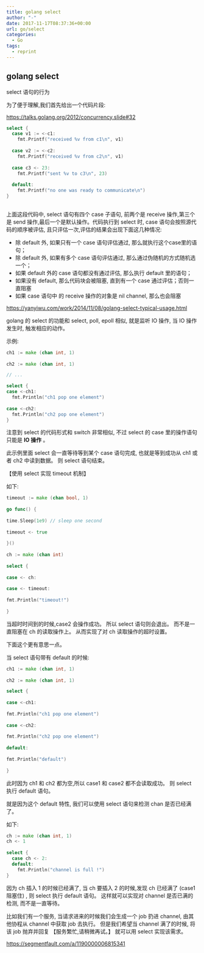 ```yaml
---
title: golang select
author: "-"
date: 2017-11-17T08:37:36+00:00
url: go/select
categories:
  - Go
tags:
  - reprint
---
```

## golang select

select 语句的行为
  
为了便于理解,我们首先给出一个代码片段:

<https://talks.golang.org/2012/concurrency.slide#32>
  
```go
select {
  case v1 := <-c1:
    fmt.Printf("received %v from c1\n", v1)
    
  case v2 := <-c2:
    fmt.Printf("received %v from c2\n", v1)
    
  case c3 <- 23:
    fmt.Printf("sent %v to c3\n", 23)
    
  default:
    fmt.Printf("no one was ready to communicate\n")
}
  
```

上面这段代码中, select 语句有四个 case 子语句, 前两个是 receive 操作,第三个是 send 操作,最后一个是默认操作。代码执行到 select 时, case 语句会按照源代码的顺序被评估, 且只评估一次,评估的结果会出现下面这几种情况:

- 除 default 外, 如果只有一个 case 语句评估通过, 那么就执行这个case里的语句；
- 除 default 外, 如果有多个 case 语句评估通过, 那么通过伪随机的方式随机选一个；
- 如果 default 外的 case 语句都没有通过评估, 那么执行 default 里的语句；
- 如果没有 default, 那么代码块会被阻塞, 直到有一个 case 通过评估；否则一直阻塞
- 如果 case 语句中 的 receive 操作的对象是 nil channel, 那么也会阻塞

<https://yanyiwu.com/work/2014/11/08/golang-select-typical-usage.html>

golang 的 select 的功能和 select, poll, epoll 相似, 就是监听 IO 操作, 当 IO 操作发生时, 触发相应的动作。

示例:

```go
ch1 := make (chan int, 1)
  
ch2 := make (chan int, 1)

// ...

select {
case <-ch1:
  fmt.Println("ch1 pop one element")
  
case <-ch2:
  fmt.Println("ch2 pop one element")
}
```
  
注意到 select 的代码形式和 switch 非常相似, 不过 select 的 case 里的操作语句只能是 **IO 操作** 。

此示例里面 select 会一直等待等到某个 case 语句完成, 也就是等到成功从 ch1 或者 ch2 中读到数据。 则 select 语句结束。

【使用 select 实现 timeout 机制】

如下:

```go
timeout := make (chan bool, 1)
  
go func() {
      
time.Sleep(1e9) // sleep one second
      
timeout <- true
  
}()
  
ch := make (chan int)
  
select {
  
case <- ch:
  
case <- timeout:
      
fmt.Println("timeout!")
  
}
```
  
当超时时间到的时候,case2 会操作成功。 所以 select 语句则会退出。 而不是一直阻塞在 ch 的读取操作上。 从而实现了对 ch 读取操作的超时设置。

下面这个更有意思一点。

当 select 语句带有 default 的时候:

```go
ch1 := make (chan int, 1)
  
ch2 := make (chan int, 1)

select {
  
case <-ch1:
      
fmt.Println("ch1 pop one element")
  
case <-ch2:
      
fmt.Println("ch2 pop one element")
  
default:
      
fmt.Println("default")
  
}
```
  
此时因为 ch1 和 ch2 都为空,所以 case1 和 case2 都不会读取成功。 则 select 执行 default 语句。

就是因为这个 default 特性, 我们可以使用 select 语句来检测 chan 是否已经满了。

如下:

```go
ch := make (chan int, 1)
ch <- 1
  
select {
  case ch <- 2:
  default:
    fmt.Println("channel is full !")
}
```
  
因为 ch 插入 1 的时候已经满了, 当 ch 要插入 2 的时候,发现 ch 已经满了 (case1 阻塞住) , 则 select 执行 default 语句。 这样就可以实现对 channel 是否已满的检测, 而不是一直等待。

比如我们有一个服务, 当请求进来的时候我们会生成一个 job 扔进 channel, 由其他协程从 channel 中获取 job 去执行。 但是我们希望当 channel 满了的时候, 将该 job 抛弃并回复 【服务繁忙,请稍微再试。】 就可以用 select 实现该需求。

<https://segmentfault.com/a/1190000006815341>
